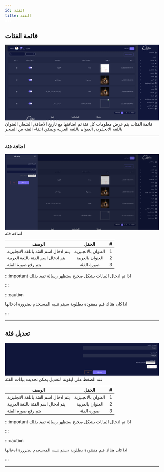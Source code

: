 ```yaml
---
id: الفئة
title: الفئة
---
```


## قائمة الفئات

<img src='../imgs/cat1.png'/>
قائمة الفئات يتم عرض معلومات كل فئة تم اضافتها مع تاريخ الاضافة, الشعار, العنوان باللغة الانجليزية, العنوان باللغة العربية ويمكن اخفاء الفئة من المتجر

---

### اضافة فئة

<img src='../imgs/catadd.png'/>
اضافة فئة

| الوصف                                 |        الحقل        |   # |
| ------------------------------------- | :-----------------: | --: |
| يتم ادخال اسم الفئة باللغة الانجليزية | العنوان بالانجليزية |   1 |
| يتم ادخال اسم الفئة باللغة العربية    |  العنوان بالعربية   |   2 |
| يتم رفع صورة الفئة        |    صورة الفئة     |   3 |

:::important
اذا تم ادخال البيانات بشكل صحيح ستظهر رسالة تفيد بذلك

:::

:::caution

اذا كان هناك قيم مفقودة مطلوبة سيتم تنبيه المستخدم بضرورة ادخالها

:::

---

## تعديل فئة
<img src='../imgs/catedit.png'/>
عند الضغط على ايقونة التعديل يمكن تحديث بيانات الفئة

| الوصف                                 |        الحقل        |   # |
| ------------------------------------- | :-----------------: | --: |
| يتم ادخال اسم الفئة باللغة الانجليزية | العنوان بالانجليزية |   1 |
| يتم ادخال اسم الفئة باللغة العربية    |  العنوان بالعربية   |   2 |
| يتم رفع صورة الفئة        |    صورة الفئة     |   3 |

:::important
اذا تم ادخال البيانات بشكل صحيح ستظهر رسالة تفيد بذلك

:::

:::caution

اذا كان هناك قيم مفقودة مطلوبة سيتم تنبيه المستخدم بضرورة ادخالها

:::

---